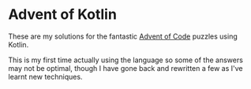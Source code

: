 # Advent of Kotlin

These are my solutions for the fantastic [Advent of Code](http://adventofcode.com/) puzzles using Kotlin.

This is my first time actually using the language so some of the answers may not be optimal, though I have gone back and rewritten a few as I've learnt new techniques.
